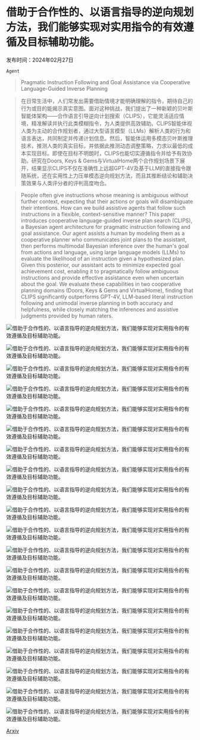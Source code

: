 # 借助于合作性的、以语言指导的逆向规划方法，我们能够实现对实用指令的有效遵循及目标辅助功能。

发布时间：2024年02月27日

`Agent`

> Pragmatic Instruction Following and Goal Assistance via Cooperative Language-Guided Inverse Planning

> 在日常生活中，人们常发出需要借助情境才能明确理解的指令，期待自己的行为或目的能揭示真实意图。面对这种挑战，我们提出了一种新颖的贝叶斯智能体架构——合作语言引导逆向计划搜索（CLIPS），它能灵活适应情境，精准解读并执行此类模糊指令，为人类提供高效辅助。CLIPS智能体视人类为主动的合作规划者，通过大型语言模型（LLMs）解析人类的行为和语言表达，共同制定并传递计划信息。然后，智能体运用多模态贝叶斯推理技术，推测人类的真实目标，并依据此推测动态调整策略，力求以最低的成本实现目标。即使在目标不明朗时，CLIPS也能切实遵循指令并给予有效协助。研究在Doors, Keys & Gems与VirtualHome两个合作规划场景下展开，结果显示CLIPS不仅在准确性上远超GPT-4V及基于LLM的直接指令跟随系统，还在实用性上力压单模态逆向规划方法，而且其推断结论和辅助决策效果与人类评分者的评判高度吻合。

> People often give instructions whose meaning is ambiguous without further context, expecting that their actions or goals will disambiguate their intentions. How can we build assistive agents that follow such instructions in a flexible, context-sensitive manner? This paper introduces cooperative language-guided inverse plan search (CLIPS), a Bayesian agent architecture for pragmatic instruction following and goal assistance. Our agent assists a human by modeling them as a cooperative planner who communicates joint plans to the assistant, then performs multimodal Bayesian inference over the human's goal from actions and language, using large language models (LLMs) to evaluate the likelihood of an instruction given a hypothesized plan. Given this posterior, our assistant acts to minimize expected goal achievement cost, enabling it to pragmatically follow ambiguous instructions and provide effective assistance even when uncertain about the goal. We evaluate these capabilities in two cooperative planning domains (Doors, Keys & Gems and VirtualHome), finding that CLIPS significantly outperforms GPT-4V, LLM-based literal instruction following and unimodal inverse planning in both accuracy and helpfulness, while closely matching the inferences and assistive judgments provided by human raters.

![借助于合作性的、以语言指导的逆向规划方法，我们能够实现对实用指令的有效遵循及目标辅助功能。](../../../paper_images/2402.17930/x1.png)

![借助于合作性的、以语言指导的逆向规划方法，我们能够实现对实用指令的有效遵循及目标辅助功能。](../../../paper_images/2402.17930/x2.png)

![借助于合作性的、以语言指导的逆向规划方法，我们能够实现对实用指令的有效遵循及目标辅助功能。](../../../paper_images/2402.17930/x3.png)

![借助于合作性的、以语言指导的逆向规划方法，我们能够实现对实用指令的有效遵循及目标辅助功能。](../../../paper_images/2402.17930/horizontal_2.1.keys.png)

![借助于合作性的、以语言指导的逆向规划方法，我们能够实现对实用指令的有效遵循及目标辅助功能。](../../../paper_images/2402.17930/horizontal_12.1.doors.png)

![借助于合作性的、以语言指导的逆向规划方法，我们能够实现对实用指令的有效遵循及目标辅助功能。](../../../paper_images/2402.17930/horizontal_3.2.keys.png)

![借助于合作性的、以语言指导的逆向规划方法，我们能够实现对实用指令的有效遵循及目标辅助功能。](../../../paper_images/2402.17930/horizontal_10.1.keys.png)

![借助于合作性的、以语言指导的逆向规划方法，我们能够实现对实用指令的有效遵循及目标辅助功能。](../../../paper_images/2402.17930/horizontal_14.1.doors.png)

![借助于合作性的、以语言指导的逆向规划方法，我们能够实现对实用指令的有效遵循及目标辅助功能。](../../../paper_images/2402.17930/horizontal_15.1.doors.png)

![借助于合作性的、以语言指导的逆向规划方法，我们能够实现对实用指令的有效遵循及目标辅助功能。](../../../paper_images/2402.17930/x4.png)

![借助于合作性的、以语言指导的逆向规划方法，我们能够实现对实用指令的有效遵循及目标辅助功能。](../../../paper_images/2402.17930/x5.png)

![借助于合作性的、以语言指导的逆向规划方法，我们能够实现对实用指令的有效遵循及目标辅助功能。](../../../paper_images/2402.17930/x6.png)

![借助于合作性的、以语言指导的逆向规划方法，我们能够实现对实用指令的有效遵循及目标辅助功能。](../../../paper_images/2402.17930/x7.png)

![借助于合作性的、以语言指导的逆向规划方法，我们能够实现对实用指令的有效遵循及目标辅助功能。](../../../paper_images/2402.17930/p2_1.png)

![借助于合作性的、以语言指导的逆向规划方法，我们能够实现对实用指令的有效遵循及目标辅助功能。](../../../paper_images/2402.17930/p4_1.png)

![借助于合作性的、以语言指导的逆向规划方法，我们能够实现对实用指令的有效遵循及目标辅助功能。](../../../paper_images/2402.17930/p8_1.png)

![借助于合作性的、以语言指导的逆向规划方法，我们能够实现对实用指令的有效遵循及目标辅助功能。](../../../paper_images/2402.17930/assistance_10.1.keys.png)

![借助于合作性的、以语言指导的逆向规划方法，我们能够实现对实用指令的有效遵循及目标辅助功能。](../../../paper_images/2402.17930/assistance_12.1.doors.png)

![借助于合作性的、以语言指导的逆向规划方法，我们能够实现对实用指令的有效遵循及目标辅助功能。](../../../paper_images/2402.17930/assistance_15.1.doors.png)

![借助于合作性的、以语言指导的逆向规划方法，我们能够实现对实用指令的有效遵循及目标辅助功能。](../../../paper_images/2402.17930/assistance_9.1.keys.png)

[Arxiv](https://arxiv.org/abs/2402.17930)